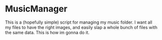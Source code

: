 # MusicManager

This is a (hopefully simple) script for managing my music folder. I want all my files to have the right images, and easily slap a whole bunch of files with the same data. This is how im gonna do it.
